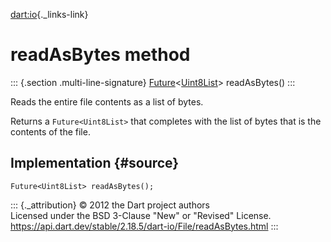 [dart:io](../../dart-io/dart-io-library){._links-link}

readAsBytes method
==================

::: {.section .multi-line-signature}
[Future](../../dart-async/future-class)\<[Uint8List](../../dart-typed_data/uint8list-class)\>
readAsBytes()
:::

Reads the entire file contents as a list of bytes.

Returns a `Future<Uint8List>` that completes with the list of bytes that
is the contents of the file.

Implementation {#source}
--------------

``` {.language-dart data-language="dart"}
Future<Uint8List> readAsBytes();
```

::: {._attribution}
© 2012 the Dart project authors\
Licensed under the BSD 3-Clause \"New\" or \"Revised\" License.\
<https://api.dart.dev/stable/2.18.5/dart-io/File/readAsBytes.html>
:::
